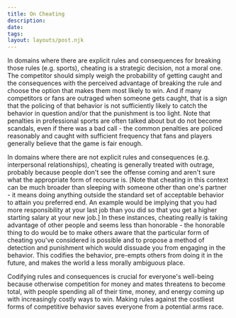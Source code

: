 ```yaml
---
title: On Cheating
description:
date: 
tags:
layout: layouts/post.njk
---
```


In domains where there are explicit rules and consequences for breaking those rules (e.g. sports), cheating is a strategic decision, not a moral one. The competitor should simply weigh the probability of getting caught and the consequences with the perceived advantage of breaking the rule and choose the option that makes them most likely to win. And if many competitors or fans are outraged when someone gets caught, that is a sign that the policing of that behavior is not sufficiently likely to catch the behavior in question and/or that the punishment is too light. Note that penalties in professional sports are often talked about but do not become scandals, even if there was a bad call - the common penalties are policed reasonably and caught with sufficient frequency that fans and players generally believe that the game is fair enough.

In domains where there are not explicit rules and consequences (e.g. interpersonal relationships), cheating is generally treated with outrage, probably because people don't see the offense coming and aren't sure what the appropriate form of recourse is. [Note that cheating in this context can be much broader than sleeping with someone other than one's partner - it means doing anything outside the standard set of acceptable behavior to attain you preferred end. An example would be implying that you had more responsibility at your last job than you did so that you get a higher starting salary at your new job.] In these instances, cheating really is taking advantage of other people and seems less than honorable - the honorable thing to do would be to make others aware that the particular form of cheating you've considered is possible and to propose a method of detection and punishment which would dissuade you from engaging in the behavior. This codifies the behavior, pre-empts others from doing it in the future, and makes the world a less morally ambiguous place.

Codifying rules and consequences is crucial for everyone's well-being because otherwise competition for money and mates threatens to become total, with people spending all of their time, money, and energy coming up with increasingly costly ways to win. Making rules against the costliest forms of competitive behavior saves everyone from a potential arms race.
